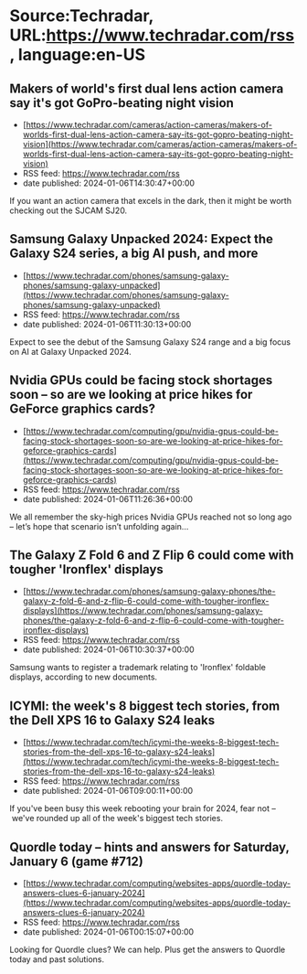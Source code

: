 # Source:Techradar, URL:https://www.techradar.com/rss, language:en-US

## Makers of world's first dual lens action camera say it's got GoPro-beating night vision
 - [https://www.techradar.com/cameras/action-cameras/makers-of-worlds-first-dual-lens-action-camera-say-its-got-gopro-beating-night-vision](https://www.techradar.com/cameras/action-cameras/makers-of-worlds-first-dual-lens-action-camera-say-its-got-gopro-beating-night-vision)
 - RSS feed: https://www.techradar.com/rss
 - date published: 2024-01-06T14:30:47+00:00

If you want an action camera that excels in the dark, then it might be worth checking out the SJCAM SJ20.

## Samsung Galaxy Unpacked 2024: Expect the Galaxy S24 series, a big AI push, and more
 - [https://www.techradar.com/phones/samsung-galaxy-phones/samsung-galaxy-unpacked](https://www.techradar.com/phones/samsung-galaxy-phones/samsung-galaxy-unpacked)
 - RSS feed: https://www.techradar.com/rss
 - date published: 2024-01-06T11:30:13+00:00

Expect to see the debut of the Samsung Galaxy S24 range and a big focus on AI at Galaxy Unpacked 2024.

## Nvidia GPUs could be facing stock shortages soon – so are we looking at price hikes for GeForce graphics cards?
 - [https://www.techradar.com/computing/gpu/nvidia-gpus-could-be-facing-stock-shortages-soon-so-are-we-looking-at-price-hikes-for-geforce-graphics-cards](https://www.techradar.com/computing/gpu/nvidia-gpus-could-be-facing-stock-shortages-soon-so-are-we-looking-at-price-hikes-for-geforce-graphics-cards)
 - RSS feed: https://www.techradar.com/rss
 - date published: 2024-01-06T11:26:36+00:00

We all remember the sky-high prices Nvidia GPUs reached not so long ago – let’s hope that scenario isn’t unfolding again…

## The Galaxy Z Fold 6 and Z Flip 6 could come with tougher 'Ironflex' displays
 - [https://www.techradar.com/phones/samsung-galaxy-phones/the-galaxy-z-fold-6-and-z-flip-6-could-come-with-tougher-ironflex-displays](https://www.techradar.com/phones/samsung-galaxy-phones/the-galaxy-z-fold-6-and-z-flip-6-could-come-with-tougher-ironflex-displays)
 - RSS feed: https://www.techradar.com/rss
 - date published: 2024-01-06T10:30:37+00:00

Samsung wants to register a trademark relating to 'Ironflex' foldable displays, according to new documents.

## ICYMI: the week's 8 biggest tech stories, from the Dell XPS 16 to Galaxy S24 leaks
 - [https://www.techradar.com/tech/icymi-the-weeks-8-biggest-tech-stories-from-the-dell-xps-16-to-galaxy-s24-leaks](https://www.techradar.com/tech/icymi-the-weeks-8-biggest-tech-stories-from-the-dell-xps-16-to-galaxy-s24-leaks)
 - RSS feed: https://www.techradar.com/rss
 - date published: 2024-01-06T09:00:11+00:00

If you've been busy this week rebooting your brain for 2024, fear not – we've rounded up all of the week's biggest tech stories.

## Quordle today – hints and answers for Saturday, January 6 (game #712)
 - [https://www.techradar.com/computing/websites-apps/quordle-today-answers-clues-6-january-2024](https://www.techradar.com/computing/websites-apps/quordle-today-answers-clues-6-january-2024)
 - RSS feed: https://www.techradar.com/rss
 - date published: 2024-01-06T00:15:07+00:00

Looking for Quordle clues? We can help. Plus get the answers to Quordle today and past solutions.

